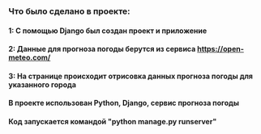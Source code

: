### Что было сделано в проекте:
#### 1: С помощью Django был создан проект и приложение
#### 2: Данные для прогноза погоды берутся из сервиса https://open-meteo.com/
#### 3: На странице происходит отрисовка данных прогноза погоды для указанного города

#### В проекте использован Python, Django, сервис прогноза погоды

#### Код запускается командой "python manage.py runserver"